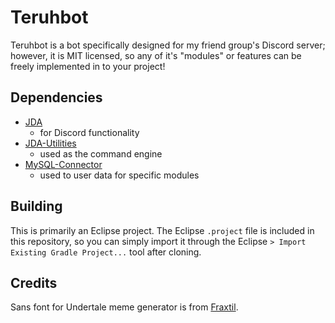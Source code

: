 # Teruhbot
Teruhbot is a bot specifically designed for my friend group's Discord server; however, it is MIT licensed, so any of it's "modules" or features can be freely implemented in to your project!

## Dependencies
 - [JDA](https://github.com/DV8FromTheWorld/JDA)
	 - for Discord functionality
 - [JDA-Utilities](https://github.com/JDA-Applications/JDA-Utilities)
	 - used as the command engine
 - [MySQL-Connector](https://github.com/mysql/mysql-connector-j)
 	 - used to user data for specific modules

## Building
This is primarily an Eclipse project. The Eclipse `.project` file is included in this repository, so you can simply import it through the Eclipse `> Import Existing Gradle Project...` tool after cloning. 

## Credits
Sans font for Undertale meme generator is from [Fraxtil](https://www.reddit.com/r/Undertale/comments/3vml6i/i_made_some_pixel_fonts_for_sans_and_papyrus/).